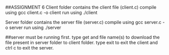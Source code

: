 ##ASSIGNMENT 6
Client folder contains the client file (client.c)
	compile using gcc client.c -o client
	run using ./client
	
	
Server folder contains the server file (server.c)
	compile using gcc server.c -o server
	run using ./server
	
##server must be running first.
type get and file name(s) to download the file present in server folder to client folder.
type exit to exit the client and ctrl c to exit the server.
